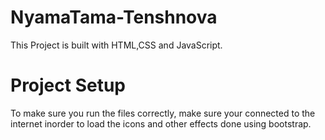 # NyamaTama-Tenshnova
This Project is built with HTML,CSS and JavaScript.
# Project Setup
To make sure you run the files correctly, make sure your connected to the internet inorder to load the icons and other effects done using bootstrap.
